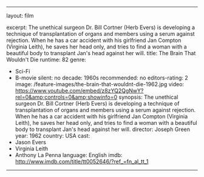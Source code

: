 ---

layout: film

excerpt: The unethical surgeon Dr. Bill Cortner &#40;Herb Evers&#41; is developing a technique of transplantation of organs and members using a serum against rejection. When he has a car accident with his girlfriend Jan Compton &#40;Virginia Leith&#41;, he saves her head only, and tries to find a woman with a beautiful body to transplant Jan's head against her will.
title: The Brain That Wouldn't Die
runtime: 82
genre: 
- Sci-Fi
- B-movie
silent: no
decade: 1960s
recommended: no
editors-rating: 2
image:  /feature-images/the-brain-that-wouldnt-die-1962.jpg
video: https://www.youtube.com/embed/z8zYQ2QgNwY?rel=0&amp;controls=0&amp;showinfo=0
synopsis: The unethical surgeon Dr. Bill Cortner &#40;Herb Evers&#41; is developing a technique of transplantation of organs and members using a serum against rejection. When he has a car accident with his girlfriend Jan Compton &#40;Virginia Leith&#41;, he saves her head only, and tries to find a woman with a beautiful body to transplant Jan's head against her will.
director: Joseph Green
year: 1962
country: USA
cast:
- Jason Evers
- Virginia Leith
- Anthony La Penna
language: English
imdb: http://www.imdb.com/title/tt0052646/?ref_=fn_al_tt_1

--- 